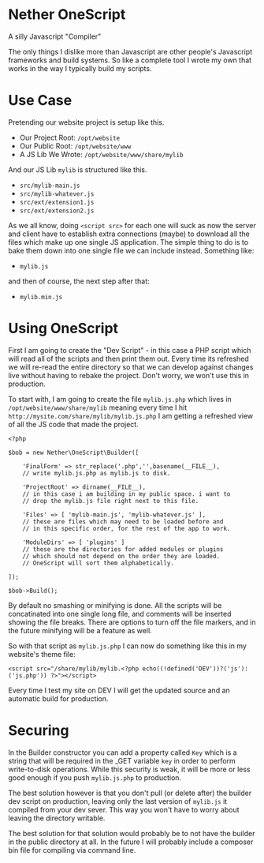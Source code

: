 # Nether OneScript

A silly Javascript "Compiler"

The only things I dislike more than Javascript are other people's Javascript
frameworks and build systems. So like a complete tool I wrote my own that
works in the way I typically build my scripts.

# Use Case

Pretending our website project is setup like this.

* Our Project Root: `/opt/website`
* Our Public Root: `/opt/website/www`
* A JS Lib We Wrote: `/opt/website/www/share/mylib`

And our JS Lib `mylib` is structured like this.

* `src/mylib-main.js`
* `src/mylib-whatever.js`
* `src/ext/extension1.js`
* `src/ext/extension2.js`

As we all know, doing `<script src>` for each one will suck as now the server
and client have to establish extra connections (maybe) to download all the
files which make up one single JS application. The simple thing to do is to
bake them down into one single file we can include instead. Something like:

* `mylib.js`

and then of course, the next step after that:

* `mylib.min.js`

# Using OneScript

First I am going to create the "Dev Script" - in this case a PHP script which
will read all of the scripts and then print them out. Every time its refreshed
we will re-read the entire directory so that we can develop against changes
live without having to rebake the project. Don't worry, we won't use this in
production.

To start with, I am going to create the file `mylib.js.php` which lives in
`/opt/website/www/share/mylib` meaning every time I hit
`http://mysite.com/share/mylib/mylib.js.php` I am getting a refreshed view of
all the JS code that made the project.

	<?php

	$bob = new Nether\OneScript\Builder([

		'FinalForm' => str_replace('.php','',basename(__FILE__),
		// write mylib.js.php as mylib.js to disk.

		'ProjectRoot' => dirname(__FILE__),
		// in this case i am building in my public space. i want to
		// drop the mylib.js file right next to this file.

		'Files' => [ 'mylib-main.js', 'mylib-whatever.js' ],
		// these are files which may need to be loaded before and
		// in this specific order, for the rest of the app to work.

		'ModuleDirs' => [ 'plugins' ]
		// these are the directories for added modules or plugins
		// which should not depend on the order they are loaded.
		// OneScript will sort them alphabetically.

	]);

	$bob->Build();

By default no smashing or minifying is done. All the scripts will be concatinated
into one single long file, and comments will be inserted showing the file breaks.
There are options to turn off the file markers, and in the future minifying will
be a feature as well.

So with that script as `mylib.js.php` I can now do something like this in my
website's theme file:

	<script src="/share/mylib/mylib.<?php echo((!defined('DEV'))?('js'):('js.php')) ?>"></script>

Every time I test my site on DEV I will get the updated source and an
automatic build for production.

# Securing

In the Builder constructor you can add a property called `Key` which is a string
that will be required in the _GET variable `key` in order to perform
write-to-disk operations. While this security is weak, it will be more or less
good enough if you push `mylib.js.php` to production.

The best solution however is that you don't pull (or delete after) the builder
dev script on production, leaving only the last version of `mylib.js` it compiled
from your dev sever. This way you won't have to worry about leaving the directory
writable.

The best solution for that solution would probably be to not have the builder in
the public directory at all. In the future I will probably include a composer bin
file for compiling via command line.

